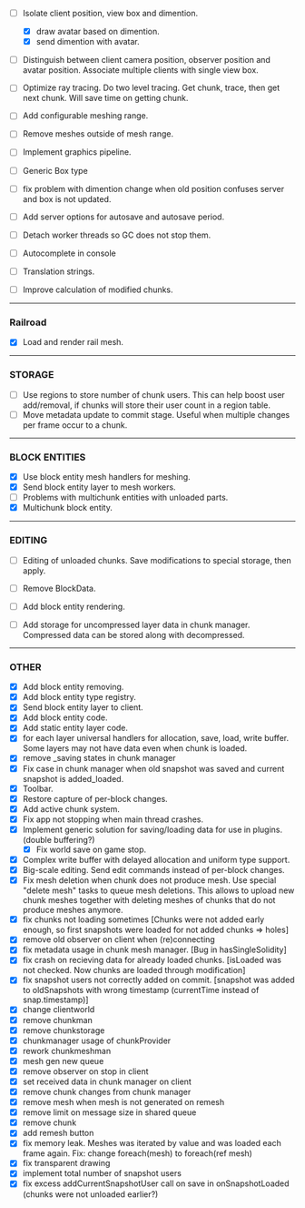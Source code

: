 - [ ] Isolate client position, view box and dimention.
	- [x] draw avatar based on dimention.
	- [x] send dimention with avatar.
- [ ] Distinguish between client camera position, observer position and avatar position. Associate multiple clients with single view box.

- [ ] Optimize ray tracing. Do two level tracing. Get chunk, trace, then get next chunk. Will save time on getting chunk.
- [ ] Add configurable meshing range.
- [ ] Remove meshes outside of mesh range.
- [ ] Implement graphics pipeline.
- [ ] Generic Box type
- [ ] fix problem with dimention change when old position confuses server and box is not updated.
- [ ] Add server options for autosave and autosave period.
- [ ] Detach worker threads so GC does not stop them.
- [ ] Autocomplete in console

- [ ] Translation strings.
- [ ] Improve calculation of modified chunks.

----
### Railroad

- [x] Load and render rail mesh.

----
### STORAGE

- [ ] Use regions to store number of chunk users. This can help boost user add/removal, if chunks will store their user count in a region table.
- [ ] Move metadata update to commit stage. Useful when multiple changes per frame occur to a chunk.

----
### BLOCK ENTITIES

- [x] Use block entity mesh handlers for meshing.
- [x] Send block entity layer to mesh workers.
- [ ] Problems with multichunk entities with unloaded parts.
- [x] Multichunk block entity.

----
### EDITING

- [ ] Editing of unloaded chunks. Save modifications to special storage, then apply.

- [ ] Remove BlockData.
- [ ] Add block entity rendering.
- [ ] Add storage for uncompressed layer data in chunk manager. Compressed data can be stored along with decompressed.

----
### OTHER

- [x] Add block entity removing.
- [x] Add block entity type registry.
- [x] Send block entity layer to client.
- [x] Add block entity code.
- [x] Add static entity layer code.
- [x] for each layer universal handlers for allocation, save, load, write buffer. Some layers may not have data even when chunk is loaded.
- [x] remove _saving states in chunk manager
- [x] Fix case in chunk manager when old snapshot was saved and current snapshot is added_loaded.
- [x] Toolbar.
- [x] Restore capture of per-block changes.
- [x] Add active chunk system.
- [x] Fix app not stopping when main thread crashes.
- [x] Implement generic solution for saving/loading data for use in plugins.
	(double buffering?)
	- [x] Fix world save on game stop.
- [x] Complex write buffer with delayed allocation and uniform type support.
- [x] Big-scale editing. Send edit commands instead of per-block changes.
- [x] Fix mesh deletion when chunk does not produce mesh. Use special "delete mesh" tasks to queue mesh deletions. This allows to upload new chunk meshes together with deleting meshes of chunks that do not produce meshes anymore.
- [x] fix chunks not loading sometimes [Chunks were not added early enough, so first snapshots were loaded for not added chunks => holes]
- [x] remove old observer on client when (re)connecting
- [x] fix metadata usage in chunk mesh manager. [Bug in hasSingleSolidity]
- [x] fix crash on recieving data for already loaded chunks. [isLoaded was not checked. Now chunks are loaded through modification]
- [x] fix snapshot users not correctly added on commit. [snapshot was added to oldSnapshots with wrong timestamp (currentTime instead of snap.timestamp)]
- [x] change clientworld
- [x] remove chunkman
- [x] remove chunkstorage
- [x] chunkmanager usage of chunkProvider
- [x] rework chunkmeshman
- [x] mesh gen new queue
- [x] remove observer on stop in client
- [x] set received data in chunk manager on client
- [x] remove chunk changes from chunk manager
- [x] remove mesh when mesh is not generated on remesh
- [x] remove limit on message size in shared queue
- [x] remove chunk
- [x] add remesh button
- [x] fix memory leak. Meshes was iterated by value and was loaded each frame again. Fix: change foreach(mesh) to foreach(ref mesh)
- [x] fix transparent drawing
- [x] implement total number of snapshot users
- [x] fix excess addCurrentSnapshotUser call on save in onSnapshotLoaded (chunks were not unloaded earlier?)